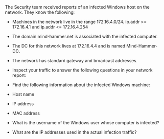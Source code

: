 The Security team received reports of an infected Windows host on the network. They know the following:


- Machines in the network live in the range 172.16.4.0/24.
ip.addr >= 172.16.4.1 and ip.addr <= 172.16.4.254

- The domain mind-hammer.net is associated with the infected computer.
- The DC for this network lives at 172.16.4.4 and is named Mind-Hammer-DC.
- The network has standard gateway and broadcast addresses.
- Inspect your traffic to answer the following questions in your network report:
- Find the following information about the infected Windows machine:
- Host name
- IP address
- MAC address
- What is the username of the Windows user whose computer is infected?
- What are the IP addresses used in the actual infection traffic?
